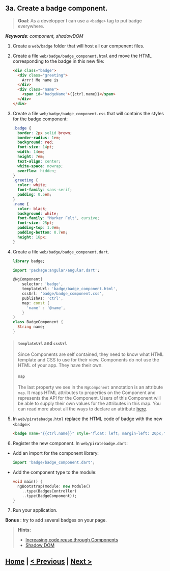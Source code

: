 ## 3a. Create a badge component.
> **Goal**: As a developper I can use a `<badge>` tag to put badge everywhere.

_**Keywords**: component, shadowDOM_

1. Create a `web/badge` folder that will host all our compenent files.
2. Create a file `web/badge/badge_component.html` and move the HTML corresponding to the badge in this new file:
  
    ```HTML
    <div class="badge">
      <div class="greeting">
        Arrr! Me name is
      </div>
      <div class="name">
        <span id="badgeName">{{ctrl.name}}</span>
      </div>
    </div>
    ```

3. Create a file `web/badge/badge_component.css` that will contains the styles for the badge component:

    ```CSS
    .badge {
      border: 2px solid brown;
      border-radius: 1em;
      background: red;
      font-size: 14pt;
      width: 14em;
      height: 7em;
      text-align: center;
      white-space: nowrap;
      overflow: hidden;
    }
    .greeting {
      color: white;
      font-family: sans-serif;
      padding: 0.5em;
    }
    .name {
      color: black;
      background: white;
      font-family: "Marker Felt", cursive;
      font-size: 25pt;
      padding-top: 1.0em;
      padding-bottom: 0.7em;
      height: 16px;
    }
    ```

4. Create a file `web/badge/badge_component.dart`.

    ```Dart
    library badge;
    
    import 'package:angular/angular.dart';
    
    @NgComponent(
        selector: 'badge',
        templateUrl: 'badge/badge_component.html',
        cssUrl: 'badge/badge_component.css',
        publishAs: 'ctrl',
        map: const {
          'name' : '@name',
        }
    )
    class BadgeComponent {
      String name;
    }
    ```
 >#### `templateUrl` and `cssUrl`
 >Since Components are self contained, they need to know what HTML template and CSS to use for their view. Components do not use the HTML of your app. They have their own.
 >#### `map`
 >The last property we see in the `NgComponent` annotation is an attribute `map`. It maps HTML attributes to properties on the Component and represents the API for the Component. Users of this Component will be able to supply their own values for the attributes in this map.
 >You can read more about all the ways to declare an attribute [here](http://ci.angularjs.org/view/Dart/job/angular.dart-master/javadoc/angular.core/NgDirective.html#map).
5. In `web/piratebadge.html` replace the HTML code of badge with the new `<badge>`:

    ```HTML
    <badge name="{{ctrl.name}}" style='float: left; margin-left: 20px;'></badge>
    ```

6. Register the new component. In `web/piratebadge.dart`:
 - Add an import for the component library:

    ```Dart
    import 'badge/badge_component.dart';
    ```
 - Add the component type to the module:

    ```Dart
    void main() {
      ngBootstrap(module: new Module()
        ..type(BadgesController)
        ..type(BadgeComponent));
    }
    ```

7. Run your application.

**Bonus** : try to add several badges on your page.

<a name="hints"></a>
> **Hints:**
> 
> - [Increasing code reuse through Components](https://github.com/angular/angular.dart.tutorial/wiki/Increasing-code-reuse-through-Components)
> - [Shadow DOM](http://www.w3.org/TR/shadow-dom/)

## [Home](../README.md) | [< Previous](step-2.md) | [Next >](step-3b.md)
